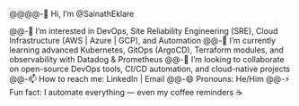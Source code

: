@@@@-👋 Hi, I’m @SainathEklare

@@-👀 I’m interested in DevOps, Site Reliability Engineering (SRE), Cloud Infrastructure (AWS | Azure | GCP), and Automation
@@-🌱 I’m currently learning advanced Kubernetes, GitOps (ArgoCD), Terraform modules, and observability with Datadog & Prometheus
@@-💞️ I’m looking to collaborate on open-source DevOps tools, CI/CD automation, and cloud-native projects
@@-📫 How to reach me: LinkedIn | Email
@@-😄 Pronouns: He/Him
@@-⚡ Fun fact: I automate everything — even my coffee reminders ☕
